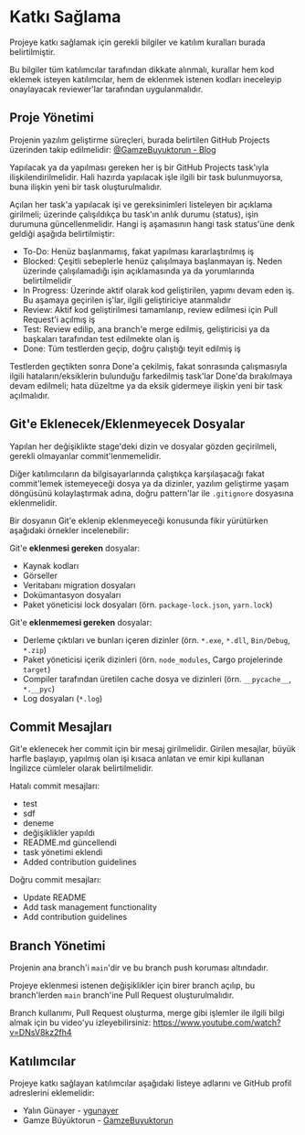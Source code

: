 # Katkı Sağlama
Projeye katkı sağlamak için gerekli bilgiler ve katılım kuralları burada belirtilmiştir.

Bu bilgiler tüm katılımcılar tarafından dikkate alınmalı, kurallar hem kod eklemek isteyen katılımcılar, hem de eklenmek istenen kodları ineceleyip onaylayacak reviewer'lar tarafından uygulanmalıdır.

## Proje Yönetimi
Projenin yazılım geliştirme süreçleri, burada belirtilen GitHub Projects üzerinden takip edilmelidir: [@GamzeBuyuktorun - Blog](https://github.com/users/ygunayer/projects/5)

Yapılacak ya da yapılması gereken her iş bir GitHub Projects task'ıyla ilişkilendirilmelidir. Hali hazırda yapılacak işle ilgili bir task bulunmuyorsa, buna ilişkin yeni bir task oluşturulmalıdır.

Açılan her task'a yapılacak işi ve gereksinimleri listeleyen bir açıklama girilmeli; üzerinde çalışıldıkça bu task'ın anlık durumu (status), işin durumuna güncellenmelidir. Hangi iş aşamasının hangi task status'üne denk geldiği aşağıda belirtilmiştir:
- To-Do: Henüz başlanmamış, fakat yapılması kararlaştırılmış iş
- Blocked: Çeşitli sebeplerle henüz çalışılmaya başlanmayan iş. Neden üzerinde çalışılamadığı işin açıklamasında ya da yorumlarında belirtilmelidir
- In Progress: Üzerinde aktif olarak kod geliştirilen, yapımı devam eden iş. Bu aşamaya geçirilen iş'lar, ilgili geliştiriciye atanmalıdır
- Review: Aktif kod geliştirilmesi tamamlanıp, review edilmesi için Pull Request'i açılmış iş
- Test: Review edilip, ana branch'e merge edilmiş, geliştiricisi ya da başkaları tarafından test edilmekte olan iş
- Done: Tüm testlerden geçip, doğru çalıştığı teyit edilmiş iş

Testlerden geçtikten sonra Done'a çekilmiş, fakat sonrasında çalışmasıyla ilgili hataların/eksiklerin bulunduğu farkedilmiş task'lar Done'da bırakılmaya devam edilmeli; hata düzeltme ya da eksik gidermeye ilişkin yeni bir task açılmalıdır.

## Git'e Eklenecek/Eklenmeyecek Dosyalar
Yapılan her değişiklikte stage'deki dizin ve dosyalar gözden geçirilmeli, gerekli olmayanlar commit'lenmemelidir.

Diğer katılımcıların da bilgisayarlarında çalıştıkça karşılaşacağı fakat commit'lemek istemeyeceği dosya ya da dizinler, yazılım geliştirme yaşam döngüsünü kolaylaştırmak adına, doğru pattern'lar ile `.gitignore` dosyasına eklenmelidir.

Bir dosyanın Git'e eklenip eklenmeyeceği konusunda fikir yürütürken aşağıdaki örnekler incelenebilir:

Git'e **eklenmesi gereken** dosyalar:
- Kaynak kodları
- Görseller
- Veritabanı migration dosyaları
- Dokümantasyon dosyaları
- Paket yöneticisi lock dosyaları (örn. `package-lock.json`, `yarn.lock`)

Git'e **eklenmemesi gereken** dosyalar:
- Derleme çıktıları ve bunları içeren dizinler (örn. `*.exe`, `*.dll`, `Bin/Debug`, `*.zip`)
- Paket yöneticisi içerik dizinleri (örn. `node_modules`, Cargo projelerinde `target`)
- Compiler tarafından üretilen cache dosya ve dizinleri (örn. `__pycache__`, `*.__pyc`)
- Log dosyaları (`*.log`)

## Commit Mesajları
Git'e eklenecek her commit için bir mesaj girilmelidir. Girilen mesajlar, büyük harfle başlayıp, yapılmış olan işi kısaca anlatan ve emir kipi kullanan İngilizce cümleler olarak belirtilmelidir.

Hatalı commit mesajları:
- test
- sdf
- deneme
- değişiklikler yapıldı
- README.md güncellendi
- task yönetimi eklendi
- Added contribution guidelines

Doğru commit mesajları:
- Update README
- Add task management functionality
- Add contribution guidelines

## Branch Yönetimi
Projenin ana branch'i `main`'dir ve bu branch push koruması altındadır.

Projeye eklenmesi istenen değişiklikler için birer branch açılıp, bu branch'lerden `main` branch'ine Pull Request oluşturulmalıdır.

Branch kullanımı, Pull Request oluşturma, merge gibi işlemler ile ilgili bilgi almak için bu video'yu izleyebilirsiniz:
https://www.youtube.com/watch?v=DNsV8kz2fh4

## Katılımcılar
Projeye katkı sağlayan katılımcılar aşağıdaki listeye adlarını ve GitHub profil adreslerini eklemelidir:
- Yalın Günayer - [ygunayer](https://github.com/ygunayer)
- Gamze Büyüktorun - [GamzeBuyuktorun](https://github.com/GamzeBuyuktorun)

